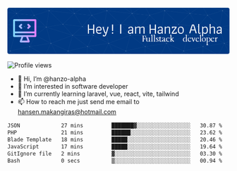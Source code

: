 ![Header](./github-header-image.png)

![Profile views](https://gpvc.arturio.dev/hanzo-alpha)

- 👋 Hi, I’m @hanzo-alpha
- 👀 I’m interested in software developer
- 🌱 I’m currently learning laravel, vue, react, vite, tailwind
- 📫 How to reach me just send me email to hansen.makangiras@hotmail.com 

<!---
hanzo-alpha/hanzo-alpha is a ✨ special ✨ repository because its `README.md` (this file) appears on your GitHub profile.
You can click the Preview link to take a look at your changes.
--->

<!--START_SECTION:waka-->

```text
JSON             27 mins         ███████▓░░░░░░░░░░░░░░░░░   30.87 %
PHP              21 mins         ██████░░░░░░░░░░░░░░░░░░░   23.62 %
Blade Template   18 mins         █████░░░░░░░░░░░░░░░░░░░░   20.46 %
JavaScript       17 mins         █████░░░░░░░░░░░░░░░░░░░░   19.64 %
GitIgnore file   2 mins          ▓░░░░░░░░░░░░░░░░░░░░░░░░   03.30 %
Bash             0 secs          ▒░░░░░░░░░░░░░░░░░░░░░░░░   00.94 %
```

<!--END_SECTION:waka-->
